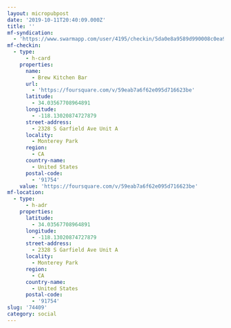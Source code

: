 ```yaml
---
layout: micropubpost
date: '2019-10-11T20:40:09.000Z'
title: ''
mf-syndication:
  - 'https://www.swarmapp.com/user/4195/checkin/5da0e8a9589d990008c0ea95'
mf-checkin:
  - type:
      - h-card
    properties:
      name:
        - Brew Kitchen Bar
      url:
        - 'https://foursquare.com/v/59eab7a6f62e095d716623be'
      latitude:
        - 34.03567708964891
      longitude:
        - -118.13020874727879
      street-address:
        - 2328 S Garfield Ave Unit A
      locality:
        - Monterey Park
      region:
        - CA
      country-name:
        - United States
      postal-code:
        - '91754'
    value: 'https://foursquare.com/v/59eab7a6f62e095d716623be'
mf-location:
  - type:
      - h-adr
    properties:
      latitude:
        - 34.03567708964891
      longitude:
        - -118.13020874727879
      street-address:
        - 2328 S Garfield Ave Unit A
      locality:
        - Monterey Park
      region:
        - CA
      country-name:
        - United States
      postal-code:
        - '91754'
slug: '74409'
category: social
---
```

